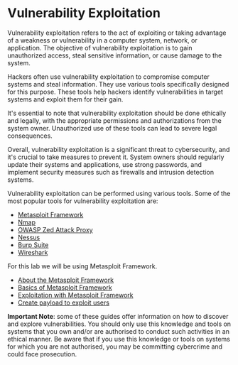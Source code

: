# Vulnerability Exploitation

Vulnerability exploitation refers to the act of exploiting or taking advantage of a weakness or vulnerability in a computer system, network, or application. The objective of vulnerability exploitation is to gain unauthorized access, steal sensitive information, or cause damage to the system.

Hackers often use vulnerability exploitation to compromise computer systems and steal information. They use various tools specifically designed for this purpose. These tools help hackers identify vulnerabilities in target systems and exploit them for their gain.

It's essential to note that vulnerability exploitation should be done ethically and legally, with the appropriate permissions and authorizations from the system owner. Unauthorized use of these tools can lead to severe legal consequences.

Overall, vulnerability exploitation is a significant threat to cybersecurity, and it's crucial to take measures to prevent it. System owners should regularly update their systems and applications, use strong passwords, and implement security measures such as firewalls and intrusion detection systems.

Vulnerability exploitation can be performed using various tools. Some of the most popular tools for vulnerability exploitation are:

- [Metasploit Framework](https://www.metasploit.com/)
- [Nmap](https://nmap.org/)
- [OWASP Zed Attack Proxy](https://www.zaproxy.org/)
- [Nessus](https://www.tenable.com/products/nessus)
- [Burp Suite](https://portswigger.net/burp)
- [Wireshark](https://www.wireshark.org/)

For this lab we will be using Metasploit Framework.

* [About the Metasploit Framework](about.md)
* [Basics of Metasploit Framework](basics.md)
* [Exploitation with Metasploit Framework](exploitation.md)
* [Create payload to exploit users](payload.md)

**Important Note**: some of these guides offer information on how to discover and explore vulnerabilities. You should only use this knowledge and tools on systems that you own and/or are authorised to conduct such activities in an ethical manner. Be aware that if you use this knowledge or tools on systems for which you are not authorised, you may be committing cybercrime and could face prosecution.